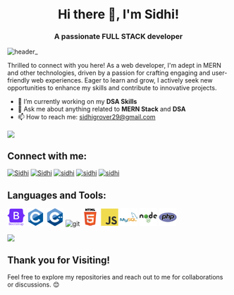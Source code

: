 <h1 align="center">Hi there 👋, I'm Sidhi!</h1>
<h3 align="center">A passionate FULL STACK developer</h3>

![header_](https://user-images.githubusercontent.com/80106274/155994781-7c22a80e-99b6-4e2e-a288-a706e1818289.png)

Thrilled to connect with you here! As a web developer, I'm adept in MERN and other technologies, driven by a passion for crafting engaging and user-friendly web experiences. Eager to learn and grow, I actively seek new opportunities to enhance my skills and contribute to innovative projects.

- 🔭 I’m currently working on my **DSA Skills**
- 💬 Ask me about anything related to **MERN Stack** and **DSA**
- 📫 How to reach me: [sidhigrover29@gmail.com](mailto:sidhigrover29@gmail.com)



<img align="center" src="https://user-images.githubusercontent.com/73097560/115834477-dbab4500-a447-11eb-908a-139a6edaec5c.gif"/>

## Connect with me:

<p align="left">
  <a href="https://www.linkedin.com/in/sidhi-grover-700742262/" target="_blank"><img src="https://raw.githubusercontent.com/rahuldkjain/github-profile-readme-generator/master/src/images/icons/Social/linked-in-alt.svg" alt="Sidhi" height="30" width="40" /></a>
  <a href="https://www.hackerrank.com/profile/sidhigrover29" target="_blank"><img src="https://raw.githubusercontent.com/rahuldkjain/github-profile-readme-generator/master/src/images/icons/Social/hackerrank.svg" alt="Sidhi" height="30" width="40" /></a>
  <a href="https://codeforces.com/profile/sidhigrover" target="_blank"><img src="https://raw.githubusercontent.com/rahuldkjain/github-profile-readme-generator/master/src/images/icons/Social/codeforces.svg" alt="sidhi" height="30" width="40" /></a>
  <a href="https://leetcode.com/u/sidhigrover/" target="_blank"><img src="https://raw.githubusercontent.com/rahuldkjain/github-profile-readme-generator/master/src/images/icons/Social/leet-code.svg" alt="sidhi" height="30" width="40" /></a>
  <a href="https://www.geeksforgeeks.org/user/sidhigrzpmf/" target="_blank"><img src="https://raw.githubusercontent.com/rahuldkjain/github-profile-readme-generator/master/src/images/icons/Social/geeks-for-geeks.svg" alt="sidhi" height="30" width="40" /></a>
</p>



## Languages and Tools:

<p align="left">
 
  <img src="https://raw.githubusercontent.com/devicons/devicon/master/icons/bootstrap/bootstrap-plain-wordmark.svg" alt="bootstrap" width="40" height="40"/>
  <img src="https://raw.githubusercontent.com/devicons/devicon/master/icons/c/c-original.svg" alt="c" width="40" height="40"/>
  <img src="https://raw.githubusercontent.com/devicons/devicon/master/icons/cplusplus/cplusplus-original.svg" alt="cplusplus" width="40" height="40"/>
  <img src="https://www.vectorlogo.zone/logos/git-scm/git-scm-icon.svg" alt="git" width="40" height="40"/>
  <img src="https://raw.githubusercontent.com/devicons/devicon/master/icons/html5/html5-original-wordmark.svg" alt="html5" width="40" height="40"/>
  <img src="https://raw.githubusercontent.com/devicons/devicon/master/icons/javascript/javascript-original.svg" alt="javascript" width="40" height="40"/>

  <img src="https://raw.githubusercontent.com/devicons/devicon/master/icons/mysql/mysql-original-wordmark.svg" alt="mysql" width="40" height="40"/>
  <img src="https://raw.githubusercontent.com/devicons/devicon/master/icons/nodejs/nodejs-original-wordmark.svg" alt="nodejs" width="40" height="40"/>
  <img src="https://raw.githubusercontent.com/devicons/devicon/master/icons/php/php-original.svg" alt="php" width="40" height="40"/>
 
  
</p>

<img align="center" src="https://user-images.githubusercontent.com/73097560/115834477-dbab4500-a447-11eb-908a-139a6edaec5c.gif"/>




## Thank you for Visiting!

Feel free to explore my repositories and reach out to me for collaborations or discussions. 😊
